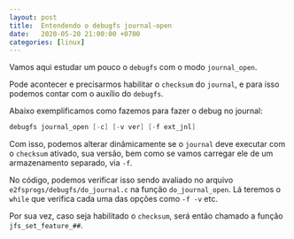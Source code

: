 ```yaml
---
layout: post
title:  Entendendo o debugfs journal-open
date:   2020-05-20 21:00:00 +0700
categories: [linux]
---
```


Vamos aqui estudar um pouco o `debugfs` com o modo `journal_open`.

Pode acontecer e precisarmos habilitar o `checksum` do `journal`, e para isso
podemos contar com o auxílio do `debugfs`.

Abaixo exemplificamos como fazemos para fazer o debug no journal:

```c
debugfs journal_open [-c] [-v ver] [-f ext_jnl]
```

Com isso, podemos alterar dinâmicamente se o `journal` deve executar
com o `checksum` ativado, sua versão, bem como se vamos carregar ele de
um armazenamento separado, via `-f`.

No código, podemos verificar isso sendo avaliado no arquivo `e2fsprogs/debugfs/do_journal.c`
na função `do_journal_open`. Lá teremos o `while` que verifica cada
uma das opções como `-f -v` etc.

Por sua vez, caso seja habilitado o `checksum`, será então chamado a função
`jfs_set_feature_##`.

